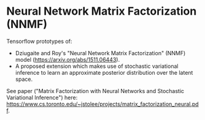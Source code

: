 # Neural Network Matrix Factorization (NNMF)
Tensorflow prototypes of:
* Dziugaite and Roy's "Neural Network Matrix Factorization" (NNMF) model (https://arxiv.org/abs/1511.06443).
* A proposed extension which makes use of stochastic variational inference to learn an approximate posterior distribution over the latent space.

See paper ("Matrix Factorization with Neural Networks and Stochastic Variational Inference") here: https://www.cs.toronto.edu/~jstolee/projects/matrix_factorization_neural.pdf.
